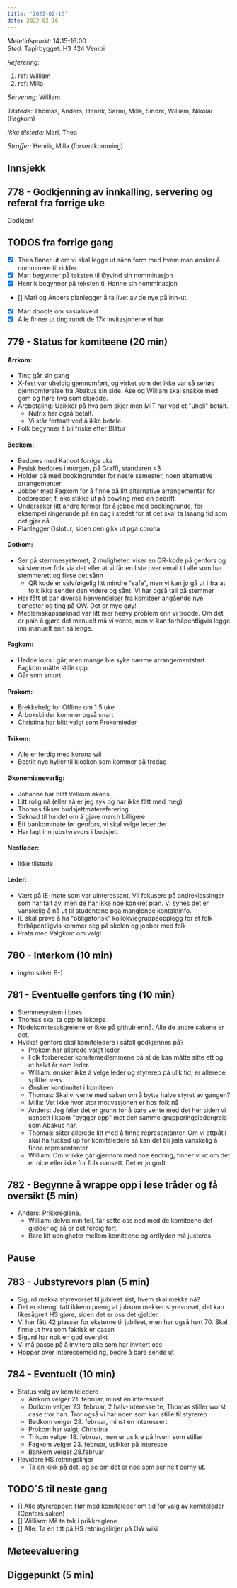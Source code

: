 ```yaml
---
title: '2022-02-16'
date: 2022-02-16
---
```


*Møtetidspunkt:* 14:15-16:00  
*Sted:* Tapirbygget: H3 424 Vembi

*Referering:*  
  1. ref:  William  
  2. ref:  Milla  
  
*Servering:* William  

*Tilstede:* Thomas, Anders, Henrik, Sarmi, Milla, Sindre, William, Nikolai (Fagkom)

*Ikke tilstede:* Mari, Thea  

*Straffer:*  Henrik, Milla (forsentkomming)

## Innsjekk  


## 778 - Godkjenning av innkalling, servering og referat fra forrige uke  

Godkjent

## TODOS fra forrige gang  
- [x] Thea finner ut om vi skal legge ut sånn form med hvem man ønsker å nomminere til ridder.  
- [x] Mari begynner på teksten til Øyvind sin nomminasjon
- [x] Henrik begynner på teksten til Hanne sin nomminasjon
- [] Mari og Anders planlegger å ta livet av de nye på inn-ut
- [x] Mari doodle om sosialkveld 
- [x] Alle finner ut ting rundt de 17k invitasjonene vi har

## 779 - Status for komiteene (20 min)  

#### Arrkom:  
- Ting går sin gang
- X-fest var uheldig gjennomført, og virket som det ikke var så seriøs gjennomførelse fra Abakus sin side. Åse og William skal snakke med dem og høre hva som skjedde. 
- Årebetaling: Usikker på hva som skjer men MIT har ved et "uhell" betalt.
    - Nutrix har også betalt.
    - Vi står fortsatt ved å ikke betale.
- Folk begynner å bli friske etter Blåtur

#### Bedkom:  
- Bedpres med Kahoot forrige uke
- Fysisk bedpres i morgen, på Graffi, standaren <3
- Holder på med bookingrunder for neste semester, noen alternative arrangementer
- Jobber med Fagkom for å finne på litt alternative arrangementer for bedpresser, f. eks stikke ut på bowling med en bedrift
- Undersøker litt andre former for å jobbe med bookingrunde, for eksempel ringerunde på én dag i stedet for at det skal ta laaang tid som det gjør nå
- Planlegger Oslotur, siden den gikk ut pga corona

#### Dotkom:
- Ser på stemmesystemet; 2 muligheter: viser en QR-kode på genfors og så stemmer folk via det eller at vi får en liste over email til alle som har stemmerett og fikse det sånn
    - QR kode er selvfølgelig litt mindre "safe", men vi kan jo gå ut i fra at folk ikke sender den videre og sånt. Vi har også tall på stemmer
- Har fått et par diverse henvendelser fra komiteer angående nye tjenester og ting på OW. Det er mye gøy!
- Medlemskapssøknad var litt mer heavy problem enn vi trodde. Om det er pain å gjøre det manuelt må vi vente, men vi kan forhåpentligvis legge inn manuelt enn så lenge.

#### Fagkom:  
- Hadde kurs i går, men mange ble syke nærme arrangementstart. Fagkom måtte stille opp.
- Går som smurt.

#### Prokom:  
- Brekkehelg for Offline om 1.5 uke
- Årboksbilder kommer også snart
- Christina har blitt valgt som Prokomleder

#### Trikom:  
- Alle er ferdig med korona wii
- Bestilt nye hyller til kiosken som kommer på fredag

#### Økonomiansvarlig:  
- Johanna har blitt Velkom økans.
- Litt rolig nå (eller så er jeg syk og har ikke fått med meg)
- Thomas fikser budsjettmøtereferering
- Søknad til fondet om å gjøre merch billigere
- Ett bankommøte før genfors, vi skal velge leder der
- Har lagt inn jubstyrevors i budsjett

#### Nestleder:
- Ikke tilstede

#### Leder:  
- Vært på IE-møte som var uinteressant. Vil fokusere på andreklassinger som har falt av, men de har ikke noe konkret plan. Vi synes det er vanskelig å nå ut til studentene pga manglende kontaktinfo.  
- IE skal prøve å ha "obligatorisk" kollokviegruppeopplegg for at folk forhåpentligvis kommer seg på skolen og jobber med folk
- Prata med Valgkom om valg!

## 780 - Interkom (10 min)  
- ingen saker B-)

## 781 - Eventuelle genfors ting (10 min)
- Stemmesystem i boks
- Thomas skal ta opp tellekorps
- Nodekomitesakgreiene er ikke på github ennå. Alle de andre sakene er det.
- Hvilket genfors skal komiteledere i såfall godkjennes på?
    - Prokom har allerede valgt leder
    - Folk forbereder komitemedlemmene på at de kan måtte sitte ett og et halvt år som leder.
    - William: ønsker ikke å velge leder og styrerep på ulik tid, er allerede splittet verv. 
    - Ønsker kontinuitet i komiteen 
    - Thomas: Skal vi vente med saken om å bytte halve styret av gangen?
    - Milla: Vet ikke hvor stor motivasjonen er hos folk nå
    - Anders: Jeg føler det er grunn for å bare vente med det her siden vi uansett liksom "bygger opp" mot den samme grupperingsledergreia som Abakus har.
    - Thomas: sliter allerede litt med å finne representanter. Om vi attpåtil skal ha fucked up for komitéledere så kan det bli jisla vanskelig å finne representanter
    - William: Om vi ikke går gjennom med noe endring, finner vi ut om det er nice eller ikke for folk uansett. Det er jo godt.
    
## 782 - Begynne å wrappe opp i løse tråder og få oversikt (5 min)  
- Anders: Prikkreglene.
    - William: delvis min feil, får sette oss ned med de komiteene det gjelder og så er det ferdig fort.
    - Bare litt uenigheter mellom komiteene og ordlyden må justeres 

## Pause

## 783 - Jubstyrevors plan (5 min)  
- Sigurd mekka styrevorset til jubileet sist, hvem skal mekke nå?
- Det er strengt tatt ikkeno poeng at jubkom mekker styrevorset, det kan likesågreit HS gjøre, siden det er oss det gjelder.
- Vi har fått 42 plasser for eksterne til jubileet, men har også hørt 70. Skal finne ut hva som faktisk er casen
- Sigurd har nok en god oversikt
- Vi må passe på å invitere alle som har invitert oss!
- Hopper over interessemelding, bedre å bare sende ut

## 784 - Eventuelt (10 min) 
- Status valg av komitéledere  
    - Arrkom velger 21. februar, minst én interessert
    - Dotkom velger 23. februar, 2 halv-interesserte, Thomas stiller worst case tror han. Tror også vi har noen som kan stille til styrerep
    - Bedkom velger 28. februar, minst én interessert
    - Prokom har valgt, Christina
    - Trikom velger 18. februar, men er usikre på hvem som stiller
    - Fagkom velger 23. februar, usikker på interesse
    - Bankom velger 28.februar
- Revidere HS retningslinjer  
    - Ta en kikk på det, og se om det er noe som ser helt corny ut.

## TODO´S til neste gang
- [] Alle styrerepper: Hør med komitéleder om tid for valg av komitéleder (Genfors saken)
- [] William: Må ta tak i prikkreglene 
- [] Alle: Ta en titt på HS retningslinjer på OW wiki
## Møteevaluering  

## Diggepunkt (5 min)
